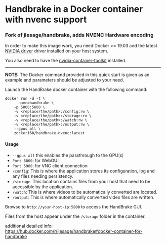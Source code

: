 # Handbrake in a Docker container with nvenc support

### Fork of jlesage/handbrake, adds NVENC Hardware encoding

In order to make this image work, you need Docker >= 19.03 and the latest [NVIDIA driver](https://github.com/NVIDIA/nvidia-docker/wiki/Frequently-Asked-Questions#how-do-i-install-the-nvidia-driver) driver installed on your host system.

You also need to have the [nvidia-container-toolkit](https://github.com/NVIDIA/nvidia-docker#ubuntu-16041804-debian-jessiestretchbuster) installed.

---

**NOTE:** The Docker command provided in this quick start is given as an example and parameters should be adjusted to your need.


Launch the HandBrake docker container with the following command:
```
docker run -d -t \
	--name=handbrake \
	-p 5800:5800 \
	-v <replace/the/path>:/config:rw \
	-v <replace/the/path>:/storage:ro \
	-v <replace/the/path>:/watch:rw \
	-v <replace/the/path>:/output:rw \
	--gpus all \
    zocker160/handbrake-nvenc:latest
```
#### Usage

- `--gpus all` this enables the passthrough to the GPU(s)
- `Port 5800`: for WebGUI
- `Port 5900`: for VNC client connection
- `/config`: This is where the application stores its configuration, log and any files needing persistency.
- `/storage`: This location contains files from your host that need to be accessible by the application.
- `/watch`: This is where videos to be automatically converted are located.
- `/output`: This is where automatically converted video files are written.

Browse to `http://your-host-ip:5800` to access the HandBrake GUI. 

Files from the host appear under the `/storage` folder in the container.

additional detailed info:
<https://hub.docker.com/r/jlesage/handbrake#docker-container-for-handbrake>
